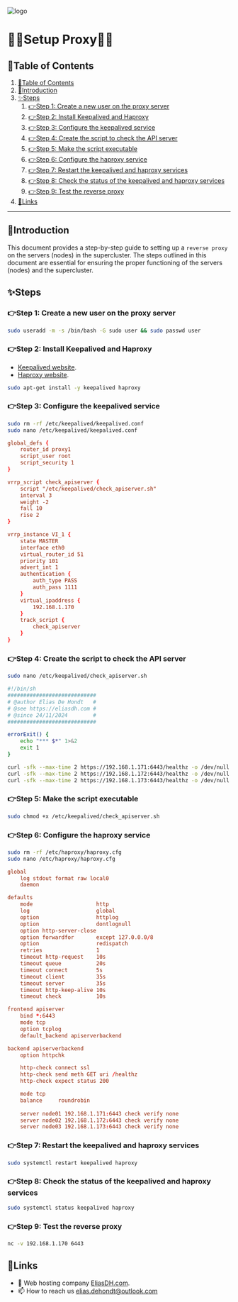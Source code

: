 ![logo](https://eliasdh.com/assets/media/images/logo-github.png)
# 💙🤍Setup Proxy🤍💙

## 📘Table of Contents

1. [📘Table of Contents](#📘table-of-contents)
2. [🖖Introduction](#🖖introduction)
3. [✨Steps](#✨steps)
    1. [👉Step 1: Create a new user on the proxy server](#👉step-1-create-a-new-user-on-the-proxy-server)
    2. [👉Step 2: Install Keepalived and Haproxy](#👉step-2-install-keepalived-and-haproxy)
    3. [👉Step 3: Configure the keepalived service](#👉step-3-configure-the-keepalived-service)
    4. [👉Step 4: Create the script to check the API server](#👉step-4-create-the-script-to-check-the-api-server)
    5. [👉Step 5: Make the script executable](#👉step-5-make-the-script-executable)
    6. [👉Step 6: Configure the haproxy service](#👉step-6-configure-the-haproxy-service)
    7. [👉Step 7: Restart the keepalived and haproxy services](#👉step-7-restart-the-keepalived-and-haproxy-services)
    8. [👉Step 8: Check the status of the keepalived and haproxy services](#👉step-8-check-the-status-of-the-keepalived-and-haproxy-services)
    9. [👉Step 9: Test the reverse proxy](#👉step-9-test-the-reverse-proxy)
4. [🔗Links](#🔗links)

---

## 🖖Introduction

This document provides a step-by-step guide to setting up a `reverse proxy` on the servers (nodes) in the supercluster. The steps outlined in this document are essential for ensuring the proper functioning of the servers (nodes) and the supercluster.

## ✨Steps

### 👉Step 1: Create a new user on the proxy server

```bash
sudo useradd -m -s /bin/bash -G sudo user && sudo passwd user
```

### 👉Step 2: Install Keepalived and Haproxy

- [Keepalived website](https://www.keepalived.org/).
- [Haproxy website](https://www.haproxy.org/).

```bash
sudo apt-get install -y keepalived haproxy
```

### 👉Step 3: Configure the keepalived service

```bash
sudo rm -rf /etc/keepalived/keepalived.conf
sudo nano /etc/keepalived/keepalived.conf
```
```conf
global_defs {
    router_id proxy1
    script_user root
    script_security 1
}

vrrp_script check_apiserver {
    script "/etc/keepalived/check_apiserver.sh"
    interval 3
    weight -2
    fall 10
    rise 2
}

vrrp_instance VI_1 {
    state MASTER
    interface eth0
    virtual_router_id 51
    priority 101
    advert_int 1
    authentication {
        auth_type PASS
        auth_pass 1111
    }
    virtual_ipaddress {
        192.168.1.170
    }
    track_script {
        check_apiserver
    }
}
```

### 👉Step 4: Create the script to check the API server

```bash
sudo nano /etc/keepalived/check_apiserver.sh
```
```bash
#!/bin/sh
############################
# @author Elias De Hondt   #
# @see https://eliasdh.com #
# @since 24/11/2024        #
############################

errorExit() {
    echo "*** $*" 1>&2
    exit 1
}

curl -sfk --max-time 2 https://192.168.1.171:6443/healthz -o /dev/null || errorExit "Error GET https://192.168.1.171:6443/healthz"
curl -sfk --max-time 2 https://192.168.1.172:6443/healthz -o /dev/null || errorExit "Error GET https://192.168.1.172:6443/healthz"
curl -sfk --max-time 2 https://192.168.1.173:6443/healthz -o /dev/null || errorExit "Error GET https://192.168.1.173:6443/healthz"
```

### 👉Step 5: Make the script executable

```bash
sudo chmod +x /etc/keepalived/check_apiserver.sh
```

### 👉Step 6: Configure the haproxy service

```bash
sudo rm -rf /etc/haproxy/haproxy.cfg
sudo nano /etc/haproxy/haproxy.cfg
```
```conf
global
    log stdout format raw local0
    daemon

defaults
    mode                    http
    log                     global
    option                  httplog
    option                  dontlognull
    option http-server-close
    option forwardfor       except 127.0.0.0/8
    option                  redispatch
    retries                 1
    timeout http-request    10s
    timeout queue           20s
    timeout connect         5s
    timeout client          35s
    timeout server          35s
    timeout http-keep-alive 10s
    timeout check           10s

frontend apiserver
    bind *:6443
    mode tcp
    option tcplog
    default_backend apiserverbackend

backend apiserverbackend
    option httpchk

    http-check connect ssl
    http-check send meth GET uri /healthz
    http-check expect status 200

    mode tcp
    balance     roundrobin
    
    server node01 192.168.1.171:6443 check verify none
    server node02 192.168.1.172:6443 check verify none
    server node03 192.168.1.173:6443 check verify none
```

### 👉Step 7: Restart the keepalived and haproxy services

```bash
sudo systemctl restart keepalived haproxy
```

### 👉Step 8: Check the status of the keepalived and haproxy services

```bash
sudo systemctl status keepalived haproxy
```

### 👉Step 9: Test the reverse proxy

```bash
nc -v 192.168.1.170 6443
```

## 🔗Links
- 👯 Web hosting company [EliasDH.com](https://eliasdh.com).
- 📫 How to reach us elias.dehondt@outlook.com
